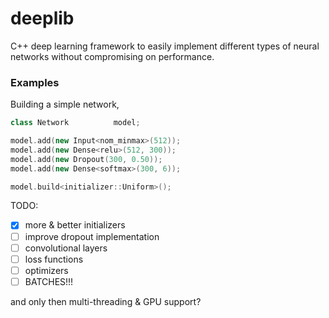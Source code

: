 # deeplib
C++ deep learning framework to easily implement different types of neural networks without compromising on performance.

### Examples
Building a simple network,
```cpp
class Network          model;

model.add(new Input<nom_minmax>(512));
model.add(new Dense<relu>(512, 300));
model.add(new Dropout(300, 0.50));
model.add(new Dense<softmax>(300, 6));

model.build<initializer::Uniform>();
```

TODO:
 - [X] more & better initializers
 - [ ] improve dropout implementation
 - [ ] convolutional layers
 - [ ] loss functions
 - [ ] optimizers
 - [ ] BATCHES!!!

and only then multi-threading & GPU support?
